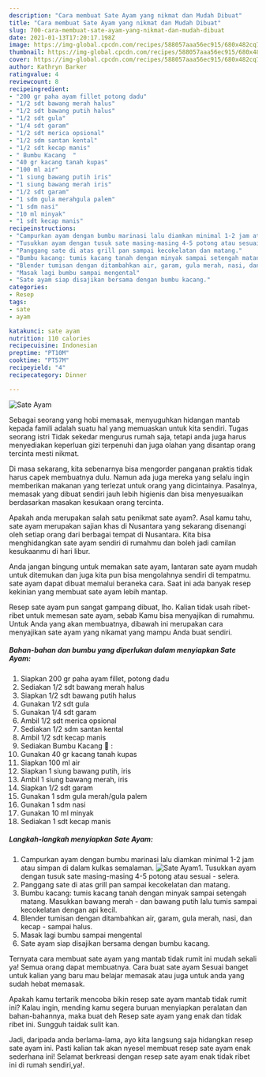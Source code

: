 ```yaml
---
description: "Cara membuat Sate Ayam yang nikmat dan Mudah Dibuat"
title: "Cara membuat Sate Ayam yang nikmat dan Mudah Dibuat"
slug: 700-cara-membuat-sate-ayam-yang-nikmat-dan-mudah-dibuat
date: 2021-01-13T17:20:17.198Z
image: https://img-global.cpcdn.com/recipes/588057aaa56ec915/680x482cq70/sate-ayam-foto-resep-utama.jpg
thumbnail: https://img-global.cpcdn.com/recipes/588057aaa56ec915/680x482cq70/sate-ayam-foto-resep-utama.jpg
cover: https://img-global.cpcdn.com/recipes/588057aaa56ec915/680x482cq70/sate-ayam-foto-resep-utama.jpg
author: Kathryn Barker
ratingvalue: 4
reviewcount: 8
recipeingredient:
- "200 gr paha ayam fillet potong dadu"
- "1/2 sdt bawang merah halus"
- "1/2 sdt bawang putih halus"
- "1/2 sdt gula"
- "1/4 sdt garam"
- "1/2 sdt merica opsional"
- "1/2 sdm santan kental"
- "1/2 sdt kecap manis"
- " Bumbu Kacang  "
- "40 gr kacang tanah kupas"
- "100 ml air"
- "1 siung bawang putih iris"
- "1 siung bawang merah iris"
- "1/2 sdt garam"
- "1 sdm gula merahgula palem"
- "1 sdm nasi"
- "10 ml minyak"
- "1 sdt kecap manis"
recipeinstructions:
- "Campurkan ayam dengan bumbu marinasi lalu diamkan minimal 1-2 jam atau simpan di dalam kulkas semalaman."
- "Tusukkan ayam dengan tusuk sate masing-masing 4-5 potong atau sesuai selera."
- "Panggang sate di atas grill pan sampai kecokelatan dan matang."
- "Bumbu kacang: tumis kacang tanah dengan minyak sampai setengah matang. Masukkan bawang merah dan bawang putih lalu tumis sampai kecokelatan dengan api kecil."
- "Blender tumisan dengan ditambahkan air, garam, gula merah, nasi, dan kecap sampai halus."
- "Masak lagi bumbu sampai mengental"
- "Sate ayam siap disajikan bersama dengan bumbu kacang."
categories:
- Resep
tags:
- sate
- ayam

katakunci: sate ayam 
nutrition: 110 calories
recipecuisine: Indonesian
preptime: "PT10M"
cooktime: "PT57M"
recipeyield: "4"
recipecategory: Dinner

---
```



![Sate Ayam](https://img-global.cpcdn.com/recipes/588057aaa56ec915/680x482cq70/sate-ayam-foto-resep-utama.jpg)

Sebagai seorang yang hobi memasak, menyuguhkan hidangan mantab kepada famili adalah suatu hal yang memuaskan untuk kita sendiri. Tugas seorang istri Tidak sekedar mengurus rumah saja, tetapi anda juga harus menyediakan keperluan gizi terpenuhi dan juga olahan yang disantap orang tercinta mesti nikmat.

Di masa  sekarang, kita sebenarnya bisa mengorder panganan praktis tidak harus capek membuatnya dulu. Namun ada juga mereka yang selalu ingin memberikan makanan yang terlezat untuk orang yang dicintainya. Pasalnya, memasak yang dibuat sendiri jauh lebih higienis dan bisa menyesuaikan berdasarkan masakan kesukaan orang tercinta. 



Apakah anda merupakan salah satu penikmat sate ayam?. Asal kamu tahu, sate ayam merupakan sajian khas di Nusantara yang sekarang disenangi oleh setiap orang dari berbagai tempat di Nusantara. Kita bisa menghidangkan sate ayam sendiri di rumahmu dan boleh jadi camilan kesukaanmu di hari libur.

Anda jangan bingung untuk memakan sate ayam, lantaran sate ayam mudah untuk ditemukan dan juga kita pun bisa mengolahnya sendiri di tempatmu. sate ayam dapat dibuat memalui beraneka cara. Saat ini ada banyak resep kekinian yang membuat sate ayam lebih mantap.

Resep sate ayam pun sangat gampang dibuat, lho. Kalian tidak usah ribet-ribet untuk memesan sate ayam, sebab Kamu bisa menyajikan di rumahmu. Untuk Anda yang akan membuatnya, dibawah ini merupakan cara menyajikan sate ayam yang nikamat yang mampu Anda buat sendiri.

<!--inarticleads1-->

##### Bahan-bahan dan bumbu yang diperlukan dalam menyiapkan Sate Ayam:

1. Siapkan 200 gr paha ayam fillet, potong dadu
1. Sediakan 1/2 sdt bawang merah halus
1. Siapkan 1/2 sdt bawang putih halus
1. Gunakan 1/2 sdt gula
1. Gunakan 1/4 sdt garam
1. Ambil 1/2 sdt merica opsional
1. Sediakan 1/2 sdm santan kental
1. Ambil 1/2 sdt kecap manis
1. Sediakan  Bumbu Kacang 🥜 :
1. Gunakan 40 gr kacang tanah kupas
1. Siapkan 100 ml air
1. Siapkan 1 siung bawang putih, iris
1. Ambil 1 siung bawang merah, iris
1. Siapkan 1/2 sdt garam
1. Gunakan 1 sdm gula merah/gula palem
1. Gunakan 1 sdm nasi
1. Gunakan 10 ml minyak
1. Sediakan 1 sdt kecap manis




<!--inarticleads2-->

##### Langkah-langkah menyiapkan Sate Ayam:

1. Campurkan ayam dengan bumbu marinasi lalu diamkan minimal 1-2 jam atau simpan di dalam kulkas semalaman.
<img src="https://img-global.cpcdn.com/steps/b925e3ed231aae66/160x128cq70/sate-ayam-langkah-memasak-1-foto.jpg" alt="Sate Ayam">1. Tusukkan ayam dengan tusuk sate masing-masing 4-5 potong atau sesuai - selera.
1. Panggang sate di atas grill pan sampai kecokelatan dan matang.
1. Bumbu kacang: tumis kacang tanah dengan minyak sampai setengah matang. Masukkan bawang merah - dan bawang putih lalu tumis sampai kecokelatan dengan api kecil.
1. Blender tumisan dengan ditambahkan air, garam, gula merah, nasi, dan kecap - sampai halus.
1. Masak lagi bumbu sampai mengental
1. Sate ayam siap disajikan bersama dengan bumbu kacang.




Ternyata cara membuat sate ayam yang mantab tidak rumit ini mudah sekali ya! Semua orang dapat membuatnya. Cara buat sate ayam Sesuai banget untuk kalian yang baru mau belajar memasak atau juga untuk anda yang sudah hebat memasak.

Apakah kamu tertarik mencoba bikin resep sate ayam mantab tidak rumit ini? Kalau ingin, mending kamu segera buruan menyiapkan peralatan dan bahan-bahannya, maka buat deh Resep sate ayam yang enak dan tidak ribet ini. Sungguh taidak sulit kan. 

Jadi, daripada anda berlama-lama, ayo kita langsung saja hidangkan resep sate ayam ini. Pasti kalian tak akan nyesel membuat resep sate ayam enak sederhana ini! Selamat berkreasi dengan resep sate ayam enak tidak ribet ini di rumah sendiri,ya!.

